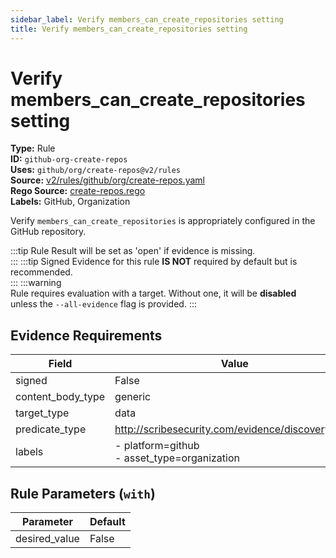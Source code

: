 ```yaml
---
sidebar_label: Verify members_can_create_repositories setting
title: Verify members_can_create_repositories setting
---  
```

# Verify members_can_create_repositories setting  
**Type:** Rule  
**ID:** `github-org-create-repos`  
**Uses:** `github/org/create-repos@v2/rules`  
**Source:** [v2/rules/github/org/create-repos.yaml](https://github.com/scribe-public/sample-policies/blob/main/v2/rules/github/org/create-repos.yaml)  
**Rego Source:** [create-repos.rego](https://github.com/scribe-public/sample-policies/blob/main/v2/rules/github/org/create-repos.rego)  
**Labels:** GitHub, Organization  

Verify `members_can_create_repositories` is appropriately configured in the GitHub repository.

:::tip 
Rule Result will be set as 'open' if evidence is missing.  
::: 
:::tip 
Signed Evidence for this rule **IS NOT** required by default but is recommended.  
::: 
:::warning  
Rule requires evaluation with a target. Without one, it will be **disabled** unless the `--all-evidence` flag is provided.
::: 

## Evidence Requirements  
| Field | Value |
|-------|-------|
| signed | False |
| content_body_type | generic |
| target_type | data |
| predicate_type | http://scribesecurity.com/evidence/discovery/v0.1 |
| labels | - platform=github<br/>- asset_type=organization |

## Rule Parameters (`with`)  
| Parameter | Default |
|-----------|---------|
| desired_value | False |
